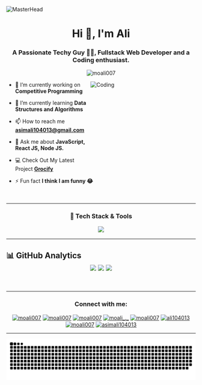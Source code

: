 ![MasterHead](https://mir-s3-cdn-cf.behance.net/project_modules/max_1200/79731568097599.5b50bca477735.jpg)

<h1 align="center">Hi 👋, I'm Ali</h1>

<h3 align="center">A Passionate Techy Guy 👨‍💻, Fullstack Web Developer and a Coding enthusiast.</h3>
<p align="center"> <img src="https://komarev.com/ghpvc/?username=moali007&label=Profile%20views&color=0e75b6&style=flat" alt="moali007" /> </p>
<img align="right" alt="Coding" width="280" height="220" src="https://cdn.dribbble.com/users/2514208/screenshots/9457622/media/30a1e1fa2d62e32d6b3e592518bfa6e5.gif">

- 🔭 I’m currently working on **Competitive Programming**

- 🌱 I’m currently learning **Data Structures and Algorithms**

- 📫 How to reach me **asimali104013@gmail.com**

- 💬 Ask me about **JavaScript, React JS, Node JS.**

- 💻 Check Out My Latest Project **<a href="https://grocify-wine.vercel.app/" target="blank">Grocify</a>**

- ⚡ Fun fact **I think I am funny 😂**

<br/>
<hr>

<h3 align="center">🧠 Tech Stack & Tools</h3>
<p align="center">
  <img src="https://skillicons.dev/icons?i=cpp,java,html,css,js,ts,react,nextjs,nodejs,tailwind,bootstrap,linux,bash,mysql,mongodb,redis,git,github,docker,firebase,vercel,figma,vscode&perline=10" />
</p>
<hr>

## 📊 GitHub Analytics <div align="center"> <img src="https://github-readme-streak-stats.herokuapp.com?user=moali007&theme=tokyonight&hide_border=true" /> <img src="https://github-readme-stats.vercel.app/api?username=moali007&show_icons=true&hide_border=true&theme=tokyonight" height="200"/> <img src="https://github-readme-stats.vercel.app/api/top-langs/?username=moali007&layout=compact&hide_border=true&theme=tokyonight&langs_count=10" height="200"/> </div>

<br/>
<hr>

<h3 align="center">Connect with me:</h3>

<div align="center">
    <a href="https://twitter.com/AliAl59362" target="blank"><img align="center" src="https://raw.githubusercontent.com/rahuldkjain/github-profile-readme-generator/master/src/images/icons/Social/twitter.svg" alt="moali007" height="30" width="40" /></a>
<a href="https://linkedin.com/in/mohammad-ali-6965402a7/" target="blank"><img align="center" src="https://raw.githubusercontent.com/rahuldkjain/github-profile-readme-generator/master/src/images/icons/Social/linked-in-alt.svg" alt="moali007" height="30" width="40" /></a>
<a href="https://fb.com/profile.php?id=100007107168194" target="blank"><img align="center" src="https://raw.githubusercontent.com/rahuldkjain/github-profile-readme-generator/master/src/images/icons/Social/facebook.svg" alt="moali007" height="30" width="40" /></a>
<a href="https://instagram.com/moali_._" target="blank"><img align="center" src="https://raw.githubusercontent.com/rahuldkjain/github-profile-readme-generator/master/src/images/icons/Social/instagram.svg" alt="moali_._" height="30" width="40" /></a>
<a href="https://www.leetcode.com/moali007" target="blank"><img align="center" src="https://raw.githubusercontent.com/rahuldkjain/github-profile-readme-generator/master/src/images/icons/Social/leet-code.svg" alt="moali007" height="30" width="40" /></a>
<a href="https://www.codechef.com/users/ali104013" target="blank"><img align="center" src="https://user-images.githubusercontent.com/60701544/115959051-e9d09280-a527-11eb-8db9-496b21d9581c.png" alt="ali104013" height="30" width="40" /></a>
<a href="https://codeforces.com/profile/moali007" target="blank"><img align="center" src="https://art.npanuhin.me/SVG/Codeforces/Codeforces.colored.svg" alt="moali007" height="30" width="40" /></a>
<a href="https://auth.geeksforgeeks.org/user/asimali104013" target="blank"><img align="center" src="https://raw.githubusercontent.com/rahuldkjain/github-profile-readme-generator/master/src/images/icons/Social/geeks-for-geeks.svg" alt="asimali104013" height="30" width="40" /></a>
</div>
<hr>

<a href="https://github.com/moali007/CodeNotes/blob/main/github-user-contribution.svg" rel="nofollow"><img src="https://github.com/moali007/CodeNotes/blob/main/github-user-contribution.svg" alt="Hackerearth" data-canonical-src="https://github.com/moali007/CodeNotes/blob/main/github-user-contribution.svg" style="max-width:100%;"></a>
